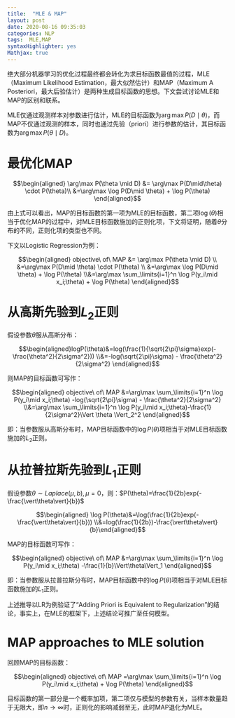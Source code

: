 ```yaml
---
title:  "MLE & MAP"
layout: post
date: 2020-08-16 09:35:03
categories: NLP
tags:  MLE,MAP
syntaxHighlighter: yes
Mathjax: true
---
```


绝大部分机器学习的优化过程最终都会转化为求目标函数最值的过程，MLE（Maximum Likelihood Estimation，最大似然估计）和MAP（Maximum A Posteriori，最大后验估计）是两种生成目标函数的思想。下文尝试讨论MLE和MAP的区别和联系。

MLE仅通过观测样本对参数进行估计，MLE的目标函数为$\arg\max P(D\mid \theta)$，而MAP不仅通过观测的样本，同时也通过先验（priori）进行参数的估计，其目标函数为$\arg \max P(\theta \mid D)$。

# 最优化MAP

$$\begin{aligned} \arg\max P(\theta \mid D) &= \arg\max P(D\mid\theta) \cdot P(\theta)\\ &=\arg\max \log P(D\mid \theta) + \log P(\theta) \end{aligned}$$

由上式可以看出，MAP的目标函数的第一项为MLE的目标函数，第二项$\log(\theta)$相当于优化MAP的过程中，对MLE目标函数施加的正则化项，下文将证明，随着$\theta$分布的不同，正则化项的类型也不同。

下文以Logistic Regression为例：

$$\begin{aligned} objective\ of\ MAP &= \arg\max P(\theta \mid D) \\ &=\arg\max P(D\mid \theta) \cdot P(\theta) \\ &=\arg\max \log P(D\mid \theta) + \log P(\theta) \\&=\arg\max \sum_\limits{i=1}^n \log P(y_i\mid x_i;\theta) + \log P(\theta)  \end{aligned}$$

# 从高斯先验到$L_2$正则

假设参数$\theta$服从高斯分布：

$$\begin{aligned}logP(\theta)&=log(\frac{1}{\sqrt{2\pi}\sigma}exp(-\frac{\theta^2}{2\sigma^2})) \\&=-log(\sqrt{2\pi}\sigma) - \frac{\theta^2}{2\sigma^2}  \end{aligned}$$

则MAP的目标函数可写作：

$$\begin{aligned} objective\ of\ MAP &=\arg\max \sum_\limits{i=1}^n \log P(y_i\mid x_i;\theta) -log(\sqrt{2\pi}\sigma) - \frac{\theta^2}{2\sigma^2} \\&=\arg\max \sum_\limits{i=1}^n \log P(y_i\mid x_i;\theta)-\frac{1}{2\sigma^2}\Vert \theta \Vert_2^2 \end{aligned}$$

即：当参数服从高斯分布时，MAP目标函数中的$\log P(\theta	)$项相当于对MLE目标函数施加的$L_2$正则。

# 从拉普拉斯先验到$L_1$正则

假设参数$\theta \sim Laplace(\mu,b),\mu=0$，则：$P(\theta)=\frac{1}{2b}exp(-\frac{\vert\theta\vert}{b})$

$$\begin{aligned} \log P(\theta)&=\log(\frac{1}{2b}exp(-\frac{\vert\theta\vert}{b})) \\&=log(\frac{1}{2b})-\frac{\vert\theta\vert}{b}\end{aligned}$$

MAP的目标函数可写作：

$$\begin{aligned} objective\ of\ MAP &=\arg\max \sum_\limits{i=1}^n \log P(y_i\mid x_i;\theta)  -\frac{1}{b}\Vert\theta\Vert_1  \end{aligned}$$

即：当参数服从拉普拉斯分布时，MAP目标函数中的$\log P(\theta	)$项相当于对MLE目标函数施加的$L_1$正则。

上述推导以LR为例验证了“Adding Priori is Equivalent to Regularization”的结论，事实上，在MLE的框架下，上述结论可推广至任何模型。

# MAP approaches to MLE solution

回顾MAP的目标函数：

$$\begin{aligned} objective\ of\ MAP =\arg\max \sum_\limits{i=1}^n \log P(y_i\mid x_i;\theta) + \log P(\theta)  \end{aligned}$$

目标函数的第一部分是一个概率加项，第二项仅与模型的参数有关，当样本数量趋于无限大，即$n \to \infty$时，正则化的影响减弱至无，此时MAP退化为MLE。